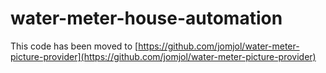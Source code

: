 # water-meter-house-automation
This code has been moved to [https://github.com/jomjol/water-meter-picture-provider](https://github.com/jomjol/water-meter-picture-provider)